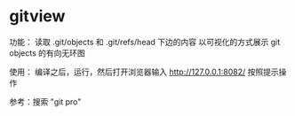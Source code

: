 # gitview

功能：
读取 .git/objects  和  .git/refs/head 下边的内容
以可视化的方式展示 git objects 的有向无环图

使用：
编译之后，运行，然后打开浏览器输入 http://127.0.0.1:8082/
按照提示操作

参考：搜索 "git pro"